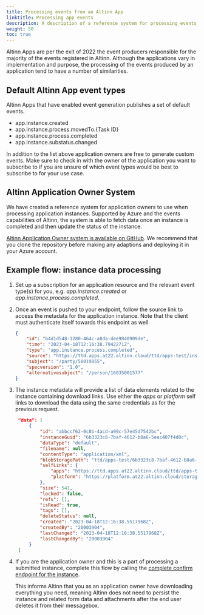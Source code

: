 ```yaml
---
title: Processing events from an Altinn App
linktitle: Processing app events
description: A description of a reference system for processing events from an Altinn App
weight: 50
toc: true
---
```


Altinn Apps are per the exit of 2022 the event producers responsible for the majority of the events registered
in Altinn. Although the applications vary in implementation and purpose, the processing of the events
produced by an application tend to have a number of similarities. 

## Default Altinn App event types

Altinn Apps that have enabled event generation publishes a set of default events.

- app.instance.created
- app.instance.process.movedTo.{Task ID}
- app.instance.process.completed
- app.instance.substatus.changed
  
In addition to the list above application owners are free to generate custom events.
Make sure to check in with the owner of the application you want to subscribe to if you are unsure of 
which event types would be best to subscribe to for your use case. 


## Altinn Application Owner System

We have created a reference system for application owners to use when processing application instances.
Supported by Azure and the events capabilities of Altinn,
the system is able to fetch data once an instance is completed and then update the status of the instance. 

[Altinn Application Owner system is available on GitHub](https://github.com/Altinn/altinn-application-owner-system). 
We recommend that you clone the repository before making any adaptions and deploying it in your Azure account. 


## Example flow: instance data processing

1. Set up a subscription for an application resource and the relevant event type(s) for you,
   e.g. _app.instance.created_ or _app.instance.process.completed_.

2. Once an event is pushed to your endpoint, follow the source link to access the metadata for the application instance.
   Note that the client must authenticate itself towards this endpoint as well.
    ```json {linenos=false,hl_lines=[5]}
    {
        "id": "b4d1d548-1280-464c-a8da-dee9840909de",
        "time": "2023-04-18T12:16:38.7942271Z",
        "type": "app.instance.process.completed",
        "source": "https://ttd.apps.at22.altinn.cloud/ttd/apps-test/instances/50019855/6b3323c8-7baf-4612-b8a6-5eac407f4d0c",
        "subject": "/party/50019855",
        "specversion": "1.0",
        "alternativesubject": "/person/16035001577"
    }
    ```
3. The instance metadata will provide a list of data elements related to the instance containing
   download links. Use either the *apps* or *platform* self links to download the data using the same credentials as 
   for the previous request.
   
   ```json  {linenos=false,hl_lines=[10,11]}      
    "data": [
        {
            "id": "abbccf62-0c8b-4acd-a99c-57e45d7542bc",
            "instanceGuid": "6b3323c8-7baf-4612-b8a6-5eac407f4d0c",
            "dataType": "default",
            "filename": null,
            "contentType": "application/xml",
            "blobStoragePath": "ttd/apps-test/6b3323c8-7baf-4612-b8a6-5eac407f4d0c/data/abbccf62-0c8b-4acd-a99c-57e45d7542bc",
            "selfLinks": {
                "apps": "https://ttd.apps.at22.altinn.cloud/ttd/apps-test/instances/50019855/6b3323c8-7baf-4612-b8a6-5eac407f4d0c/data/abbccf62-0c8b-4acd-a99c-57e45d7542bc",
                "platform": "https://platform.at22.altinn.cloud/storage/api/v1/instances/50019855/6b3323c8-7baf-4612-b8a6-5eac407f4d0c/data/abbccf62-0c8b-4acd-a99c-57e45d7542bc"
            },
            "size": 541,
            "locked": false,
            "refs": [],
            "isRead": true,
            "tags": [],
            "deleteStatus": null,
            "created": "2023-04-18T12:16:38.5517968Z",
            "createdBy": "20003904",
            "lastChanged": "2023-04-18T12:16:38.5517968Z",
            "lastChangedBy": "20003904"
        }
    ]
    ```

4. If you are the application owner and this is a part of processing a submitted instance, complete this flow by 
   calling the 
   [complete confirm endpoint for the instance](https://docs.altinn.studio/api/apps/spec/#/Instances/post__org___app__instances__instanceOwnerPartyId___instanceGuid__complete). 
   
   This informs Altinn that you as an application owner have downloading everything you need, meaning Altinn 
   does not need to persist the instance and related form data and attachments after the end user deletes it from their 
   messagebox.